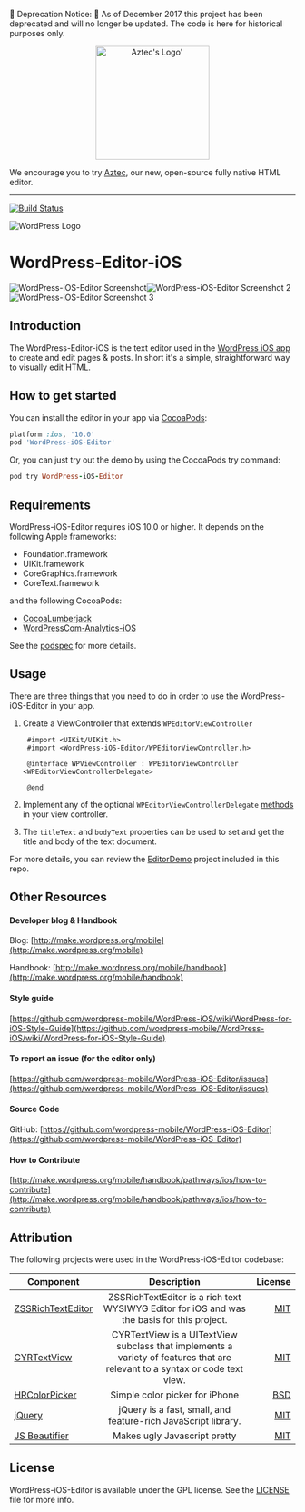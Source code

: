 🚨 Deprecation Notice: 🚨 As of December 2017 this project has been deprecated and will no longer be updated. The code is here for historical purposes only. 

<p align="center">
<img width=200px height=200px src="https://github.com/wordpress-mobile/AztecEditor-iOS/blob/develop/RepoAssets/aztec.png" alt="Aztec's Logo'"/>
</p>

We encourage you to try [Aztec](https://github.com/wordpress-mobile/AztecEditor-iOS), 
our new, open-source fully native HTML editor.

____


[![Build Status](https://travis-ci.org/wordpress-mobile/WordPress-Editor-iOS.svg?branch=develop)](https://travis-ci.org/wordpress-mobile/WordPress-Editor-iOS)

![WordPress Logo](http://s.w.org/about/images/logos/wordpress-logo-hoz-rgb.png)

# WordPress-Editor-iOS

![WordPress-iOS-Editor Screenshot](https://cldup.com/5I1YePnOWU.png)![WordPress-iOS-Editor Screenshot 2](https://cldup.com/CbNB0dFERt.png)![WordPress-iOS-Editor Screenshot 3](https://cldup.com/o4ZpUjkDxi.png)

## Introduction

The WordPress-Editor-iOS is the text editor used in the [WordPress iOS app](https://github.com/wordpress-mobile/WordPress-iOS) to create and edit pages & posts. In short it's a simple, straightforward way to visually edit HTML.

## How to get started
You can install the editor in your app via [CocoaPods](http://cocoapods.org):

```ruby
platform :ios, '10.0'
pod 'WordPress-iOS-Editor'
```

Or, you can just try out the demo by using the CocoaPods try command:

```ruby
pod try WordPress-iOS-Editor
```

## Requirements

WordPress-iOS-Editor requires iOS 10.0 or higher. It depends on the following Apple frameworks:

* Foundation.framework
* UIKit.framework
* CoreGraphics.framework
* CoreText.framework

and the following CocoaPods:

* [CocoaLumberjack](https://github.com/CocoaLumberjack/CocoaLumberjack)
* [WordPressCom-Analytics-iOS](https://github.com/wordpress-mobile/WordPressCom-Analytics-iOS)

See the [podspec](https://github.com/wordpress-mobile/WordPress-iOS-Editor/blob/develop/WordPress-iOS-Editor.podspec) for more details.

## Usage

There are three things that you need to do in order to use the WordPress-iOS-Editor in your app.

1. Create a ViewController that extends ```WPEditorViewController```

        #import <UIKit/UIKit.h>
        #import <WordPress-iOS-Editor/WPEditorViewController.h>

        @interface WPViewController : WPEditorViewController <WPEditorViewControllerDelegate>

        @end

2. Implement any of the optional ```WPEditorViewControllerDelegate``` [methods](https://github.com/wordpress-mobile/WordPress-iOS-Editor/blob/develop/Classes/WPEditorViewController.h) in your view controller.

3. The ```titleText``` and ```bodyText``` properties can be used to set and get the title and body of the text document.

For more details, you can review the [EditorDemo](https://github.com/wordpress-mobile/WordPress-iOS-Editor/tree/develop/Example) project included in this repo.

## Other Resources

#### Developer blog & Handbook

Blog: [http://make.wordpress.org/mobile](http://make.wordpress.org/mobile)

Handbook: [http://make.wordpress.org/mobile/handbook](http://make.wordpress.org/mobile/handbook)

#### Style guide

[https://github.com/wordpress-mobile/WordPress-iOS/wiki/WordPress-for-iOS-Style-Guide](https://github.com/wordpress-mobile/WordPress-iOS/wiki/WordPress-for-iOS-Style-Guide)

#### To report an issue (for the editor only)

[https://github.com/wordpress-mobile/WordPress-iOS-Editor/issues](https://github.com/wordpress-mobile/WordPress-iOS-Editor/issues)

#### Source Code

GitHub: [https://github.com/wordpress-mobile/WordPress-iOS-Editor](https://github.com/wordpress-mobile/WordPress-iOS-Editor)

#### How to Contribute

[http://make.wordpress.org/mobile/handbook/pathways/ios/how-to-contribute](http://make.wordpress.org/mobile/handbook/pathways/ios/how-to-contribute)

## Attribution

The following projects were used in the WordPress-iOS-Editor codebase:

| Component     | Description   | License  |
| ------------- |:-------------:| -----:|
| [ZSSRichTextEditor](https://github.com/nnhubbard/ZSSRichTextEditor)      | ZSSRichTextEditor is a rich text WYSIWYG Editor for iOS and was the basis for this project.| [MIT](Attribution/ZSSRichTextEditorLicense/LICENSE.txt) |
| [CYRTextView](https://github.com/illyabusigin/CYRTextView)      | CYRTextView is a UITextView subclass that implements a variety of features that are relevant to a syntax or code text view. | [MIT](Attribution/CYRTextViewLicense/LICENSE) |
| [HRColorPicker](https://github.com/hayashi311/Color-Picker-for-iOS)      | Simple color picker for iPhone      |   [BSD](Attribution/HRColorPickerLicense/LICENSE.txt) |
| [jQuery](https://jquery.com)      | jQuery is a fast, small, and feature-rich JavaScript library.      |   [MIT](http://jquery.org/license) |
| [JS Beautifier](https://github.com/einars/js-beautify)      | Makes ugly Javascript pretty      |   [MIT](Attribution/jsBeautifierLicense/LICENSE.txt) |

## License

WordPress-iOS-Editor is available under the GPL license. See the [LICENSE](https://raw.githubusercontent.com/wordpress-mobile/WordPress-iOS-Editor/develop/LICENSE) file for more info.
